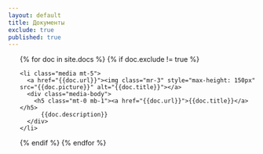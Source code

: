 ```yaml
---
layout: default
title: Документы
exclude: true
published: true
---
```


<ul class="list-unstyled">
{% for doc in site.docs %}
  {% if doc.exclude != true %}

    <li class="media mt-5">
      <a href="{{doc.url}}"><img class="mr-3" style="max-height: 150px" src="{{doc.picture}}" alt="{{doc.title}}"></a>
      <div class="media-body">
        <h5 class="mt-0 mb-1"><a href="{{doc.url}}">{{doc.title}}</a></h5>
          {{doc.description}}
      </div>
    </li>

  {% endif %}
{% endfor %}
</ul>
